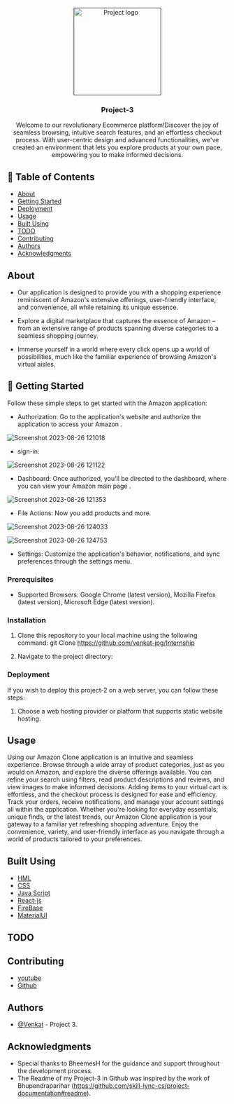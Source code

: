 
<p align="center">
  <a href="" rel="noopener">
    <img width=200px height=200px src="https://larrybrownsports.com/wp-content/uploads/2021/02/amazon-logo.jpg" alt="Project logo">
  </a>
</p>
<h3 align="center">Project-3</h3>
<div align="center">
 
</div>

<p align="center">  Welcome to our revolutionary Ecommerce platform!Discover the joy of seamless browsing, intuitive search features, and an effortless checkout process. With user-centric design and advanced functionalities, we've created an environment that lets you explore products at your own pace, empowering you to make informed decisions.
    <br> 
</p>

## 📝 Table of Contents
- [About](#about)
- [Getting Started](#getting_started)
- [Deployment](#deployment)
- [Usage](#usage)
- [Built Using](#built_using)
- [TODO](../TODO.md)
- [Contributing](../CONTRIBUTING.md)
- [Authors](#authors)
- [Acknowledgments](#acknowledgement)

##  About <a name = "about"></a>
- Our application is designed to provide you with a shopping experience reminiscent of Amazon's extensive offerings, user-friendly interface, and convenience, all while retaining its unique essence.
 
- Explore a digital marketplace that captures the essence of Amazon – from an extensive range of products spanning diverse categories to a seamless shopping journey.

- Immerse yourself in a world where every click opens up a world of possibilities, much like the familiar experience of browsing Amazon's virtual aisles.

## 🏁 Getting Started <a name="getting_started"></a>

Follow these simple steps to get started with the Amazon application:

- Authorization: Go to the application's website and authorize the application to access your Amazon .

![Screenshot 2023-08-26 121018](https://github.com/venkat-jpg/project-3/assets/128593769/f3961199-357e-4435-8501-c9f90348d135)

- sign-in:

![Screenshot 2023-08-26 121122](https://github.com/venkat-jpg/project-3/assets/128593769/cad96f57-e5ac-451e-b26a-bd6ead758e09)


- Dashboard: Once authorized, you'll be directed to the dashboard, where you can view your Amazon main page .

![Screenshot 2023-08-26 121353](https://github.com/venkat-jpg/project-3/assets/128593769/787ad3aa-7052-4654-baa8-8bafa90cec8d)

- File Actions: Now you add products and more.

![Screenshot 2023-08-26 124033](https://github.com/venkat-jpg/project-3/assets/128593769/75ab15df-697e-4c78-b24c-1f10c7eda87d)


 ![Screenshot 2023-08-26 124753](https://github.com/venkat-jpg/project-3/assets/128593769/9e407e27-4240-4f3f-a97c-287ceedf2f4b)


- Settings: Customize the application's behavior, notifications, and sync preferences through the settings menu.


### Prerequisites

- Supported Browsers: Google Chrome (latest version), Mozilla Firefox (latest version), Microsoft Edge (latest version).

### Installation

1. Clone this repository to your local machine using the following command:
git Clone https://github.com/venkat-jpg/Internship

2. Navigate to the project directory:


### Deployment

If you wish to deploy this project-2 on a web server, you can follow these steps:

1. Choose a web hosting provider or platform that supports static website hosting.


## Usage <a name="usage"></a>

Using our Amazon Clone application is an intuitive and seamless experience. Browse through a wide array of product categories, just as you would on Amazon, and explore the diverse offerings available. You can refine your search using filters, read product descriptions and reviews, and view images to make informed decisions. Adding items to your virtual cart is effortless, and the checkout process is designed for ease and efficiency. Track your orders, receive notifications, and manage your account settings all within the application. Whether you're looking for everyday essentials, unique finds, or the latest trends, our Amazon Clone application is your gateway to a familiar yet refreshing shopping adventure. Enjoy the convenience, variety, and user-friendly interface as you navigate through a world of products tailored to your preferences.


## Built Using <a name="built_using"></a>

- [HML](https://code.visualstudio.com/download)
- [CSS](https://code.visualstudio.com/download)
- [Java Script](https://code.visualstudio.com/download)
- [React-js](https://code.visualstudio.com/download)
- [FireBase](https://console.firebase.google.com/u/0/project/drive-clone-38a94/overview)
- [MaterialUI](https://mui.com/material-ui/material-icons/?query=app&selected=Apps)

## TODO

## Contributing

- [youtube](https://www.youtube.com/watch?v=0YFrGy_mzjY&t=5925s)
- [Github](https://github.com/skill-lync-cs/project-documentation#readme)

## Authors <a name="authors"></a>

- [@Venkat](https://github.com/venkat-jpg) - Project 3.

## Acknowledgments <a name="acknowledgement"></a>

- Special thanks to BheemesH for the guidance and support throughout the development process.
- The Readme of my Project-3 in Github was inspired by the work of Bhupendraparihar (https://github.com/skill-lync-cs/project-documentation#readme).

